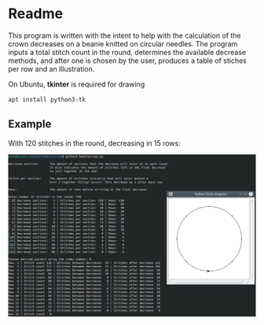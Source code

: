 # Readme

This program is written with the intent to help with the calculation of the crown decreases on a beanie knitted on circular needles. The program inputs a total stitch count in the round, determines the available decrease methods, and after one is chosen by the user, produces a table of stiches per row and an illustration.

On Ubuntu, **tkinter** is required for drawing


```bash 
apt install python3-tk
```



## Example

With 120 stitches in the round, decreasing in 15 rows:

![beanie](assets/beanie.png)